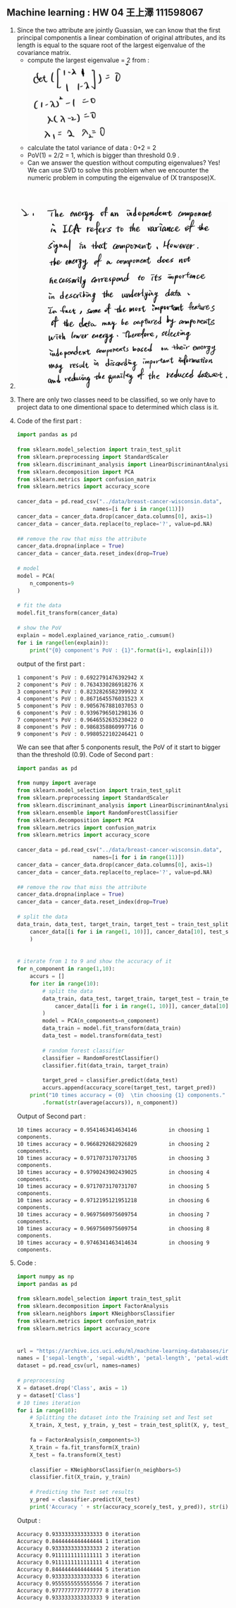 ## Machine learning : HW 04 王上澤 111598067
1. Since the two attribute are jointly Guassian, we can know that the first principal componentis a linear combination of original attributes, and its length is equal to the square root of the largest eigenvalue of the covariance matrix.
    * compute the largest eigenvalue = 2 from : <br>
    ![](1-1.png)
    * calculate the tatol variance of data : 0+2 = 2
    * PoV(1) = 2/2 = 1, which is bigger than threshold 0.9 .
    * Can we answer the question without computing eigenvalues? Yes! We can use SVD to solve this problem when we encounter the numeric problem in computing the eigenvalue of (X transpose)X.  
<br/>
    
2. ![](2.png)
3. There are only two classes need to be classified, so we only have to project data to one dimentional space to determined which class is it.
4. Code of the first part :
    ```python
    import pandas as pd

    from sklearn.model_selection import train_test_split
    from sklearn.preprocessing import StandardScaler
    from sklearn.discriminant_analysis import LinearDiscriminantAnalysis
    from sklearn.decomposition import PCA
    from sklearn.metrics import confusion_matrix
    from sklearn.metrics import accuracy_score

    cancer_data = pd.read_csv("../data/breast-cancer-wisconsin.data", 
                            names=[i for i in range(11)])
    cancer_data = cancer_data.drop(cancer_data.columns[0], axis=1)
    cancer_data = cancer_data.replace(to_replace='?', value=pd.NA)

    ## remove the row that miss the attribute
    cancer_data.dropna(inplace = True) 
    cancer_data = cancer_data.reset_index(drop=True)

    # model
    model = PCA(
        n_components=9
    )

    # fit the data
    model.fit_transform(cancer_data)

    # show the PoV
    explain = model.explained_variance_ratio_.cumsum()
    for i in range(len(explain)):
        print("{0} component's PoV : {1}".format(i+1, explain[i]))
    ```
    output of the first part :
    ```console
    1 component's PoV : 0.6922791476392942 X
    2 component's PoV : 0.7634330286918276 X
    3 component's PoV : 0.8232826582399932 X
    4 component's PoV : 0.8671645576031523 X
    5 component's PoV : 0.9056767881037053 O
    6 component's PoV : 0.9396796501298136 O
    7 component's PoV : 0.9646552635230422 O
    8 component's PoV : 0.9868358860997716 O
    9 component's PoV : 0.9980522102246421 O
    ```
    We can see that after 5 conponents result, the PoV of it start to bigger than the threshold (0.9).
    Code of Second part :
    ```python
    import pandas as pd

    from numpy import average
    from sklearn.model_selection import train_test_split
    from sklearn.preprocessing import StandardScaler
    from sklearn.discriminant_analysis import LinearDiscriminantAnalysis
    from sklearn.ensemble import RandomForestClassifier
    from sklearn.decomposition import PCA
    from sklearn.metrics import confusion_matrix
    from sklearn.metrics import accuracy_score

    cancer_data = pd.read_csv("../data/breast-cancer-wisconsin.data", 
                            names=[i for i in range(11)])
    cancer_data = cancer_data.drop(cancer_data.columns[0], axis=1)
    cancer_data = cancer_data.replace(to_replace='?', value=pd.NA)

    ## remove the row that miss the attribute
    cancer_data.dropna(inplace = True) 
    cancer_data = cancer_data.reset_index(drop=True)

    # split the data
    data_train, data_test, target_train, target_test = train_test_split(
        cancer_data[[i for i in range(1, 10)]], cancer_data[10], test_size=0.3
        )


    # iterate from 1 to 9 and show the accuracy of it
    for n_component in range(1,10):
        accurs = []
        for iter in range(10):
            # split the data
            data_train, data_test, target_train, target_test = train_test_split(
                cancer_data[[i for i in range(1, 10)]], cancer_data[10], test_size=0.3
            )
            model = PCA(n_components=n_component)
            data_train = model.fit_transform(data_train)
            data_test = model.transform(data_test)
            
            # random forest classifier
            classifier = RandomForestClassifier()
            classifier.fit(data_train, target_train)

            target_pred = classifier.predict(data_test)
            accurs.append(accuracy_score(target_test, target_pred))
        print("10 times accuracy = {0}  \tin choosing {1} components."
            .format(str(average(accurs)), n_component))

    ```
    Output of Second part :
    ```console
    10 times accuracy = 0.9541463414634146          in choosing 1 components.
    10 times accuracy = 0.9668292682926829          in choosing 2 components.
    10 times accuracy = 0.9717073170731705          in choosing 3 components.
    10 times accuracy = 0.9790243902439025          in choosing 4 components.
    10 times accuracy = 0.9717073170731707          in choosing 5 components.
    10 times accuracy = 0.9712195121951218          in choosing 6 components.
    10 times accuracy = 0.9697560975609754          in choosing 7 components.
    10 times accuracy = 0.9697560975609754          in choosing 8 components.
    10 times accuracy = 0.9746341463414634          in choosing 9 components.
    ```

5. Code :
    ```python
    import numpy as np
    import pandas as pd

    from sklearn.model_selection import train_test_split
    from sklearn.decomposition import FactorAnalysis
    from sklearn.neighbors import KNeighborsClassifier
    from sklearn.metrics import confusion_matrix
    from sklearn.metrics import accuracy_score


    url = "https://archive.ics.uci.edu/ml/machine-learning-databases/iris/iris.data"
    names = ['sepal-length', 'sepal-width', 'petal-length', 'petal-width', 'Class']
    dataset = pd.read_csv(url, names=names)

    # preprocessing
    X = dataset.drop('Class', axis = 1)
    y = dataset['Class']
    # 10 times iteration
    for i in range(10):
        # Splitting the dataset into the Training set and Test set
        X_train, X_test, y_train, y_test = train_test_split(X, y, test_size=0.3)

        fa = FactorAnalysis(n_components=3)
        X_train = fa.fit_transform(X_train)
        X_test = fa.transform(X_test)

        classifier = KNeighborsClassifier(n_neighbors=5)
        classifier.fit(X_train, y_train)

        # Predicting the Test set results
        y_pred = classifier.predict(X_test)
        print('Accuracy ' + str(accuracy_score(y_test, y_pred)), str(i), "iteration")
    ```
    Output : 
    ```console
    Accuracy 0.9333333333333333 0 iteration
    Accuracy 0.8444444444444444 1 iteration
    Accuracy 0.9333333333333333 2 iteration
    Accuracy 0.9111111111111111 3 iteration
    Accuracy 0.9111111111111111 4 iteration
    Accuracy 0.8444444444444444 5 iteration
    Accuracy 0.9333333333333333 6 iteration
    Accuracy 0.9555555555555556 7 iteration
    Accuracy 0.9777777777777777 8 iteration
    Accuracy 0.9333333333333333 9 iteration
    ```



